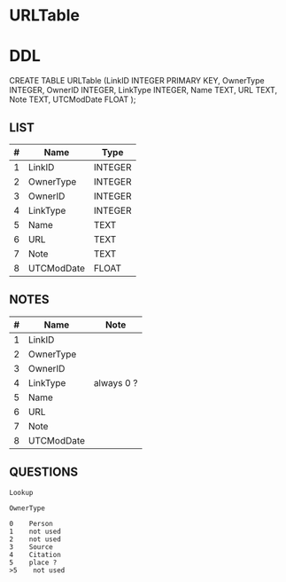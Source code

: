 # URLTable

# DDL

CREATE TABLE URLTable (LinkID INTEGER PRIMARY KEY, OwnerType INTEGER, OwnerID INTEGER, LinkType INTEGER, Name TEXT, URL TEXT, Note TEXT, UTCModDate FLOAT );

## LIST

| #  | Name          | Type      |
|----|---------------|-----------|
| 1  | LinkID        | INTEGER
| 2  | OwnerType     | INTEGER
| 3  | OwnerID       | INTEGER
| 4  | LinkType      | INTEGER
| 5  | Name          | TEXT
| 6  | URL           | TEXT
| 7  | Note          | TEXT
| 8  | UTCModDate    | FLOAT

## NOTES

| #  | Name          | Note      |
|----|---------------|-----------|
| 1  | LinkID        | 
| 2  | OwnerType     | 
| 3  | OwnerID       | 
| 4  | LinkType      | always 0 ?
| 5  | Name          | 
| 6  | URL           | 
| 7  | Note          | 
| 8  | UTCModDate    | 

## QUESTIONS

````
Lookup

OwnerType

0    Person
1    not used
2    not used
3    Source
4    Citation
5    place ?
>5    not used

````